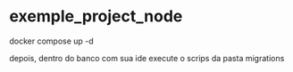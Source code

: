 # exemple_project_node

docker compose up -d

depois, dentro do banco com sua ide
execute o scrips da pasta migrations
